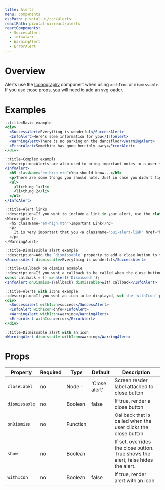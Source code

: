 ```yaml
---
title: Alerts
menu: components
cssPath: pivotal-ui/css/alerts
reactPath: pivotal-ui/react/alerts
reactComponents:
  - SuccessAlert
  - InfoAlert
  - WarningAlert
  - ErrorAlert
---
```


# Overview

Alerts use the [Iconography](/icons) component when using `withIcon` or `dismissable`. If you use those props, you will need to add an svg loader.

# Examples

```jsx
::title=Basic example
<div>
  <SuccessAlert>Everything is wonderful</SuccessAlert>
  <InfoAlert>Here's some information for you</InfoAlert>
  <WarningAlert>There is no parking on the dancefloor</WarningAlert>
  <ErrorAlert>Something has gone horribly awry</ErrorAlert>
</div>
```

```jsx
::title=Complex example
::description=Alerts are also used to bring important notes to a user's attention. If the content of your alert is a little more complicated, we would recommend using headings coupled with the content.
<InfoAlert>
  <h5 className="em-high mtn">You should know...</h5>
  <p>There are some things you should note. Just in case you didn't figure it out already.</p>
  <ul>
    <li>thing 1</li>
    <li>thing 2</li>
  </ul>
</InfoAlert>
```

```jsx
::title=Alert links
::description=If you want to include a link in your alert, use the class `pui-alert-link`.
<WarningAlert>
  <h5 className="em-high mtn">Important Link</h5>
  <p>
    It is very important that you <a className="pui-alert-link" href="http://www.example.com/">click here</a>
  </p>
</WarningAlert>
```

```jsx
::title=Dismissible alert example
::description=Add the `dismissable` property to add a close button to the alert.
<SuccessAlert dismissable>Everything is wonderful</SuccessAlert>
```

```jsx
::title=Callback on dismiss example
::description=If you want a callback to be called when the close button is clicked, set the `onDismiss` property to that callback.
const callback = () => alert('Dismissed!');
<InfoAlert onDismiss={callback} dismissable>with callback</InfoAlert>
```

```jsx
::title=Alerts with icons example
::description=If you want an icon to be displayed, set the `withIcon` property.
<div>
  <SuccessAlert withIcon>success</SuccessAlert>
  <InfoAlert withIcon>info</InfoAlert>
  <WarningAlert withIcon>warning</WarningAlert>
  <ErrorAlert withIcon>error</ErrorAlert>
</div>
```

```jsx
::title=Dismissable alert with an icon
<WarningAlert dismissable withIcon>warning</WarningAlert>
```

# Props

Property | Required | Type | Default | Description
---------|----------|------|---------|------------
`closeLabel`  | no | Node   - | 'Close alert' | Screen reader label attached to close button
`dismissable` | no | Boolean  | false         | If true, render a close button
`onDismiss`   | no | Function |               | Callback that is called when the user clicks the close button
`show`        | no | Boolean  |               | If set, overrides the close button. True shows the alert, false hides the alert.
`withIcon`    | no | Boolean  | false         | If true, render alert with an icon